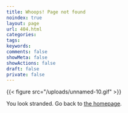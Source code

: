 ```yaml
---
title: Whoops! Page not found
noindex: true
layout: page
url: 404.html
categories:
tags:
keywords:
comments: false
showMeta: false
showActions: false
draft: false
private: false
---
```


{{< figure src="/uploads/unnamed-10.gif" >}}

You look stranded. Go back to [the homepage](/).

